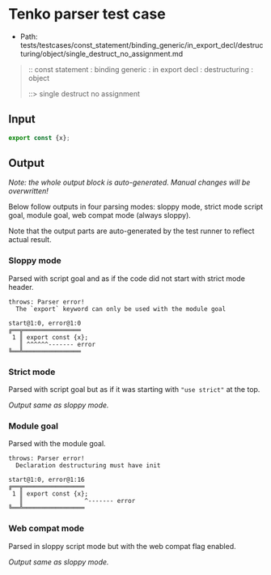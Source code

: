 # Tenko parser test case

- Path: tests/testcases/const_statement/binding_generic/in_export_decl/destructuring/object/single_destruct_no_assignment.md

> :: const statement : binding generic : in export decl : destructuring : object
>
> ::> single destruct no assignment

## Input

`````js
export const {x};
`````

## Output

_Note: the whole output block is auto-generated. Manual changes will be overwritten!_

Below follow outputs in four parsing modes: sloppy mode, strict mode script goal, module goal, web compat mode (always sloppy).

Note that the output parts are auto-generated by the test runner to reflect actual result.

### Sloppy mode

Parsed with script goal and as if the code did not start with strict mode header.

`````
throws: Parser error!
  The `export` keyword can only be used with the module goal

start@1:0, error@1:0
╔══╦════════════════
 1 ║ export const {x};
   ║ ^^^^^^------- error
╚══╩════════════════

`````

### Strict mode

Parsed with script goal but as if it was starting with `"use strict"` at the top.

_Output same as sloppy mode._

### Module goal

Parsed with the module goal.

`````
throws: Parser error!
  Declaration destructuring must have init

start@1:0, error@1:16
╔══╦═════════════════
 1 ║ export const {x};
   ║                 ^------- error
╚══╩═════════════════

`````


### Web compat mode

Parsed in sloppy script mode but with the web compat flag enabled.

_Output same as sloppy mode._
